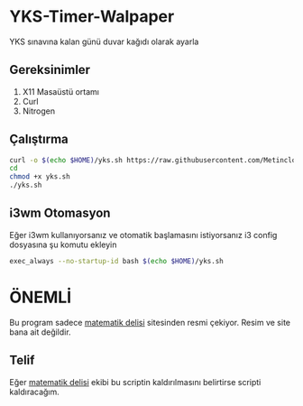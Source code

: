 # YKS-Timer-Walpaper
YKS sınavına kalan günü duvar kağıdı olarak ayarla 

## Gereksinimler
1. X11 Masaüstü ortamı
2. Curl
3. Nitrogen

## Çalıştırma

```bash
curl -o $(echo $HOME)/yks.sh https://raw.githubusercontent.com/Metincloup/YKS-Timer-Walpaper/main/yks.sh
cd
chmod +x yks.sh
./yks.sh
```

## i3wm Otomasyon
Eğer i3wm kullanıyorsanız ve otomatik başlamasını istiyorsanız i3 config dosyasına şu komutu ekleyin

```bash
exec_always --no-startup-id bash $(echo $HOME)/yks.sh
```
# ÖNEMLİ

Bu program sadece [matematik delisi](https://matematikdelisi.com) sitesinden resmi çekiyor.
Resim ve site bana ait değildir.

## Telif
Eğer [matematik delisi](https://matematikdelisi.com) ekibi bu scriptin kaldırılmasını belirtirse scripti kaldıracağım. 
